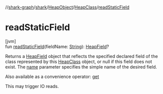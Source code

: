 //[shark-graph](../../../../index.md)/[shark](../../index.md)/[HeapObject](../index.md)/[HeapClass](index.md)/[readStaticField](read-static-field.md)

# readStaticField

[jvm]\
fun [readStaticField](read-static-field.md)(fieldName: [String](https://kotlinlang.org/api/latest/jvm/stdlib/kotlin/-string/index.html)): [HeapField](../../-heap-field/index.md)?

Returns a [HeapField](../../-heap-field/index.md) object that reflects the specified declared field of the class represented by this [HeapClass](index.md) object, or null if this field does not exist. The [name](name.md) parameter specifies the simple name of the desired field.

Also available as a convenience operator: [get](get.md)

This may trigger IO reads.
